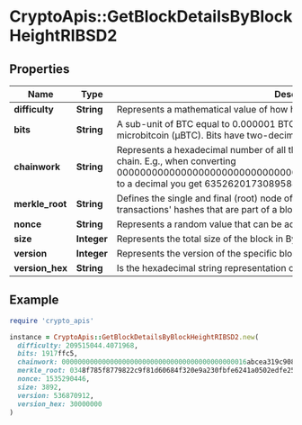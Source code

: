 # CryptoApis::GetBlockDetailsByBlockHeightRIBSD2

## Properties

| Name | Type | Description | Notes |
| ---- | ---- | ----------- | ----- |
| **difficulty** | **String** | Represents a mathematical value of how hard it is to find a valid hash for this block. |  |
| **bits** | **String** | A sub-unit of BTC equal to 0.000001 BTC, or 100 Satoshi, and is the same as microbitcoin (μBTC). Bits have two-decimal precision |  |
| **chainwork** | **String** | Represents a hexadecimal number of all the hashes necessary to produce the current chain. E.g., when converting 0000000000000000000000000000000000000000000086859f7a841475b236fd to a decimal you get 635262017308958427068157 hashes, or 635262 exahashes. |  |
| **merkle_root** | **String** | Defines the single and final (root) node of a Merkle tree. It is the combined hash of all transactions&#39; hashes that are part of a blockchain block. |  |
| **nonce** | **String** | Represents a random value that can be adjusted to satisfy the Proof of Work. |  |
| **size** | **Integer** | Represents the total size of the block in Bytes. |  |
| **version** | **Integer** | Represents the version of the specific block on the blockchain. |  |
| **version_hex** | **String** | Is the hexadecimal string representation of the block&#39;s version. |  |

## Example

```ruby
require 'crypto_apis'

instance = CryptoApis::GetBlockDetailsByBlockHeightRIBSD2.new(
  difficulty: 209515044.4071968,
  bits: 1917ffc5,
  chainwork: 0000000000000000000000000000000000000000000016abcea319c908148ad0,
  merkle_root: 0348f785f8779822c9f81d60684f320e9a230fbfe6241a0502edfe257feff3b6,
  nonce: 1535290446,
  size: 3892,
  version: 536870912,
  version_hex: 30000000
)
```

